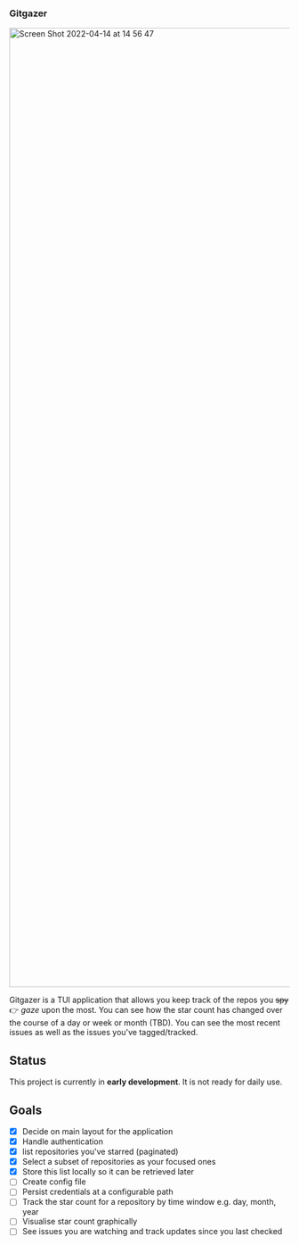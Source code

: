 ### Gitgazer

<img width="1720" alt="Screen Shot 2022-04-14 at 14 56 47" src="https://user-images.githubusercontent.com/22454918/163406302-018e9e60-8fab-4c72-ab95-089b6063a532.png">

Gitgazer is a TUI application that allows you keep track of the repos you ~~spy~~ 👉 _gaze_ upon the most.
You can see how the star count has changed over the course of a day or week or month (TBD).
You can see the most recent issues as well as the issues you've tagged/tracked.

## Status

This project is currently in **early development**. It is not ready for daily use.

## Goals

- [x] Decide on main layout for the application
- [x] Handle authentication
- [x] list repositories you've starred (paginated)
- [x] Select a subset of repositories as your focused ones
- [x] Store this list locally so it can be retrieved later
- [ ] Create config file
- [ ] Persist credentials at a configurable path
- [ ] Track the star count for a repository by time window e.g. day, month, year
- [ ] Visualise star count graphically
- [ ] See issues you are watching and track updates since you last checked
